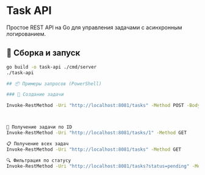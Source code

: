 # Task API

Простое REST API на Go для управления задачами с асинхронным логированием.

## 🔧 Сборка и запуск

```bash
go build -o task-api ./cmd/server
./task-api

## 📦 Примеры запросов (PowerShell)

### 🔨 Создание задачи

Invoke-RestMethod -Uri "http://localhost:8081/tasks" -Method POST -Body '{"id":"1","title":"Test","status":"pending"}' -ContentType "application/json"



📄 Получение задачи по ID
Invoke-RestMethod -Uri "http://localhost:8081/tasks/1" -Method GET

📋 Получение всех задач
Invoke-RestMethod -Uri "http://localhost:8081/tasks" -Method GET

🔍 Фильтрация по статусу
Invoke-RestMethod -Uri "http://localhost:8081/tasks?status=pending" -Method GET


